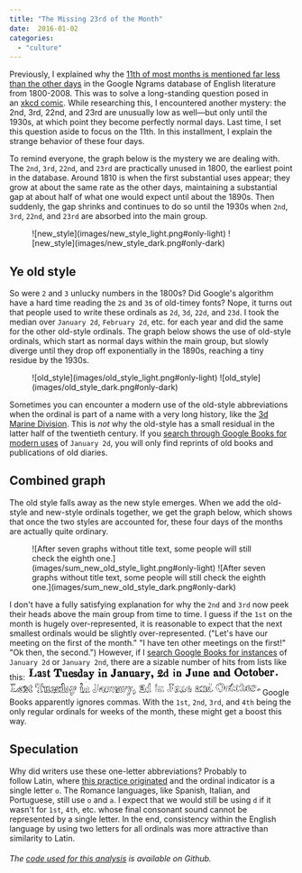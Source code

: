 ```yaml
---
title: "The Missing 23rd of the Month"
date:  2016-01-02
categories:
  - "culture"
---
```


Previously, I explained why the [11th of most months is mentioned far less than the other days](/blog/the-missing-11th-of-the-month/) in the Google Ngrams database of English literature from 1800-2008. This was to solve a long-standing question posed in an [xkcd comic](https://xkcd.com/1140/). While researching this, I encountered another mystery: the 2nd, 3rd, 22nd, and 23rd are unusually low as well—but only until the 1930s, at which point they become perfectly normal days. Last time, I set this question aside to focus on the 11th. In this installment, I explain the strange behavior of these four days.

<!-- more -->

To remind everyone, the graph below is the mystery we are dealing with. The `2nd`, `3rd`, `22nd`, and `23rd` are practically unused in 1800, the earliest point in the database. Around 1810 is when the first substantial uses appear; they grow at about the same rate as the other days, maintaining a substantial gap at about half of what one would expect until about the 1890s. Then suddenly, the gap shrinks and continues to do so until the 1930s when `2nd`, `3rd`, `22nd`, and `23rd` are absorbed into the main group.

<figure markdown="span">
    ![new_style](images/new_style_light.png#only-light)
    ![new_style](images/new_style_dark.png#only-dark)
</figure>

## Ye old style

So were `2` and `3` unlucky numbers in the 1800s? Did Google's algorithm have a hard time reading the `2`s and `3`s of old-timey fonts? Nope, it turns out that people used to write these ordinals as `2d`, `3d`, `22d`, and `23d`. I took the median over `January 2d`, `February 2d`, etc. for each year and did the same for the other old-style ordinals. The graph below shows the use of old-style ordinals, which start as normal days within the main group, but slowly diverge until they drop off exponentially in the 1890s, reaching a tiny residue by the 1930s.

<figure markdown="span">
    ![old_style](images/old_style_light.png#only-light)
    ![old_style](images/old_style_dark.png#only-dark)
</figure>

Sometimes you can encounter a modern use of the old-style abbreviations when the ordinal is part of a name with a very long history, like the [3d Marine Division](https://www.3rdmardiv.marines.mil/). This is _not_ why the old-style has a small residual in the latter half of the twentieth century. If you [search through Google Books for modern uses](https://www.google.com/search?q=%22january+2d%22&biw=1920&bih=1075&source=lnt&tbs=cdr%3A1%2Ccd_min%3A1%2F1%2F1970%2Ccd_max%3A2008&tbm=bks) of `January 2d`, you will only find reprints of old books and publications of old diaries.

## Combined graph

The old style falls away as the new style emerges. When we add the old-style and new-style ordinals together, we get the graph below, which shows that once the two styles are accounted for, these four days of the months are actually quite ordinary.

<figure markdown="span">
    ![After seven graphs without title text, some people will still check the eighth one.](images/sum_new_old_style_light.png#only-light)
    ![After seven graphs without title text, some people will still check the eighth one.](images/sum_new_old_style_dark.png#only-dark)
</figure>

I don't have a fully satisfying explanation for why the `2nd` and `3rd` now peek their heads above the main group from time to time. I guess if the `1st` on the month is hugely over-represented, it is reasonable to expect that the next smallest ordinals would be slightly over-represented. ("Let's have our meeting on the first of the month." "I have ten other meetings on the first!" "Ok then, the second.") However, if I [search Google Books for instances](https://books.google.com/books?id=axcXAAAAYAAJ&dq=%22January%202d%22&pg=PA248#v=onepage&q&f=false) of `January 2d` or `January 2nd`, there are a sizable number of hits from lists like this: ![january_2d](images/January_2d_light.png#only-light)![january_2d](images/January_2d_dark.png#only-dark) Google Books apparently ignores commas. With the `1st`, `2nd`, `3rd`, and `4th` being the only regular ordinals for weeks of the month, these might get a boost this way.

## Speculation

Why did writers use these one-letter abbreviations? Probably to follow Latin, where [this practice originated](https://en.wikipedia.org/wiki/Ordinal_indicator) and the ordinal indicator is a single letter `o`. The Romance languages, like Spanish, Italian, and Portuguese, still use `o` and `a`. I expect that we would still be using `d` if it wasn't for `1st`, `4th`, etc. whose final consonant sound cannot be represented by a single letter. In the end, consistency within the English language by using two letters for all ordinals was more attractive than similarity to Latin.

###### The [code used for this analysis](https://github.com/drhagen/xkcd11th) is available on Github.
